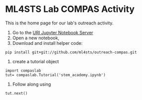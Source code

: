 # ML4STS Lab COMPAS Activity

This is the home page for our lab's outreach activity.  

<!-- Choose the page below for your specific event's detailed instructions -->

1. Go to the [URI Jupyter Notebook Server](https://jupyter.uri.edu/)
1. Open a new notebook,
1. Download and install helper code:
  ```
  pip install git+git://github.com/ml4sts/outreach-compas.git
  ```
1. create a tutorial object
  ```
  import compaslab
  tut= compaslab.Tutorial('stem_academy.ipynb')
  ```
1. Follow along using
  ```
  tut.next()
  ```
